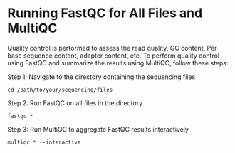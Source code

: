 # Running FastQC for All Files and MultiQC
Quality control is performed to assess the read quality, GC content, Per base sequence content, adapter content, etc. To perform quality control using FastQC and summarize the results using MultiQC, follow these steps:


Step 1: Navigate to the directory containing the sequencing files
```
cd /path/to/your/sequencing/files
```
Step 2: Run FastQC on all files in the directory
```
fastqc *
```

Step 3: Run MultiQC to aggregate FastQC results interactively
```
multiqc * --interactive
```

